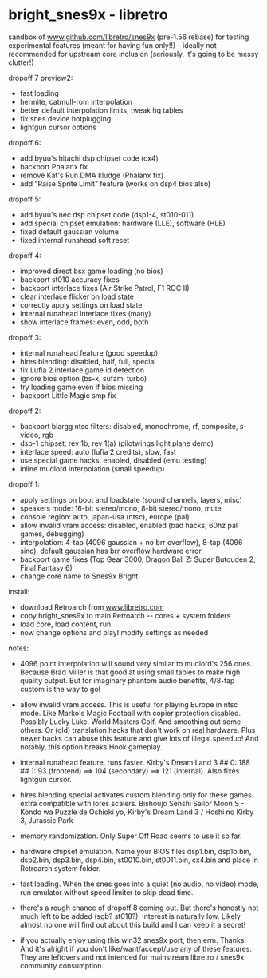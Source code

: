 # bright_snes9x - libretro

sandbox of www.github.com/libretro/snes9x (pre-1.56 rebase) for testing experimental features (meant for having fun only!!) -      ideally not recommended for upstream core inclusion (seriously, it's going to be messy clutter!)


dropoff 7 preview2:
- fast loading
- hermite, catmull-rom interpolation
- better default interpolation limits, tweak hq tables
- fix snes device hotplugging
- lightgun cursor options


dropoff 6:
- add byuu's hitachi dsp chipset code (cx4)
- backport Phalanx fix
- remove Kat's Run DMA kludge (Phalanx fix)
- add "Raise Sprite Limit" feature (works on dsp4 bios also)


dropoff 5:
- add byuu's nec dsp chipset code (dsp1-4, st010-011)
- add special chipset emulation: hardware (LLE), software (HLE)
- fixed default gaussian volume
- fixed internal runahead soft reset


dropoff 4:
- improved direct bsx game loading (no bios)
- backport st010 accuracy fixes
- backport interlace fixes (Air Strike Patrol, F1 ROC II)
- clear interlace flicker on load state
- correctly apply settings on load state
- internal runahead interlace fixes (many)
- show interlace frames: even, odd, both


dropoff 3:
- internal runahead feature (good speedup)
- hires blending: disabled, half, full, special
- fix Lufia 2 interlace game id detection
- ignore bios option (bs-x, sufami turbo)
- try loading game even if bios missing
- backport Little Magic smp fix


dropoff 2:
- backport blargg ntsc filters: disabled, monochrome, rf, composite, s-video, rgb
- dsp-1 chipset: rev 1b, rev 1(a) (pilotwings light plane demo)
- interlace speed: auto (lufia 2 credits), slow, fast
- use special game hacks: enabled, disabled (emu testing)
- inline mudlord interpolation (small speedup)


dropoff 1:
- apply settings on boot and loadstate (sound channels, layers, misc)
- speakers mode: 16-bit stereo/mono, 8-bit stereo/mono, mute
- console region: auto, japan-usa (ntsc), europe (pal)
- allow invalid vram access: disabled, enabled (bad hacks, 60hz pal games, debugging)
- interpolation: 4-tap (4096 gaussian + no brr overflow), 8-tap (4096 sinc). default gaussian has brr overflow hardware error
- backport game fixes (Top Gear 3000, Dragon Ball Z: Super Butouden 2, Final Fantasy 6)
- change core name to Snes9x Bright


install:
- download Retroarch from www.libretro.com
- copy bright_snes9x to main Retroarch -- cores + system folders
- load core, load content, run
- now change options and play! modify settings as needed


notes:
- 4096 point interpolation will sound very similar to mudlord's 256 ones. Because Brad Miller is that good at using small tables to make high quality output. But for imaginary phantom audio benefits, 4/8-tap custom is the way to go!

- allow invalid vram access. This is useful for playing Europe in ntsc mode. Like Marko's Magic Football with copier protection disabled. Possibly Lucky Luke. World Masters Golf. And smoothing out some others. Or (old) translation hacks that don't work on real hardware. Plus newer hacks can abuse this feature and give lots of illegal speedup! And notably, this option breaks Hook gameplay.

- internal runahead feature. runs faster. Kirby's Dream Land 3 ## 0: 188 ## 1: 93 (frontend) ==> 104 (secondary) ==> 121 (internal). Also fixes lightgun cursor.

- hires blending special activates custom blending only for these games. extra compatible with lores scalers. Bishoujo Senshi Sailor Moon S - Kondo wa Puzzle de Oshioki yo, Kirby's Dream Land 3 / Hoshi no Kirby 3, Jurassic Park

- memory randomization. Only Super Off Road seems to use it so far.

- hardware chipset emulation. Name your BIOS files dsp1.bin, dsp1b.bin, dsp2.bin, dsp3.bin, dsp4.bin, st0010.bin, st0011.bin, cx4.bin and place in Retroarch system folder.

- fast loading. When the snes goes into a quiet (no audio, no video) mode, run emulator without speed limiter to skip dead time.

- there's a rough chance of dropoff 8 coming out. But there's honestly not much left to be added (sgb? st018?). Interest is naturally low. Likely almost no one will find out about this build and I can keep it a secret!

- if you actually enjoy using this win32 snes9x port, then erm. Thanks! And it's alright if you don't like/want/accept/use any of these features. They are leftovers and not intended for mainstream libretro / snes9x community consumption.
